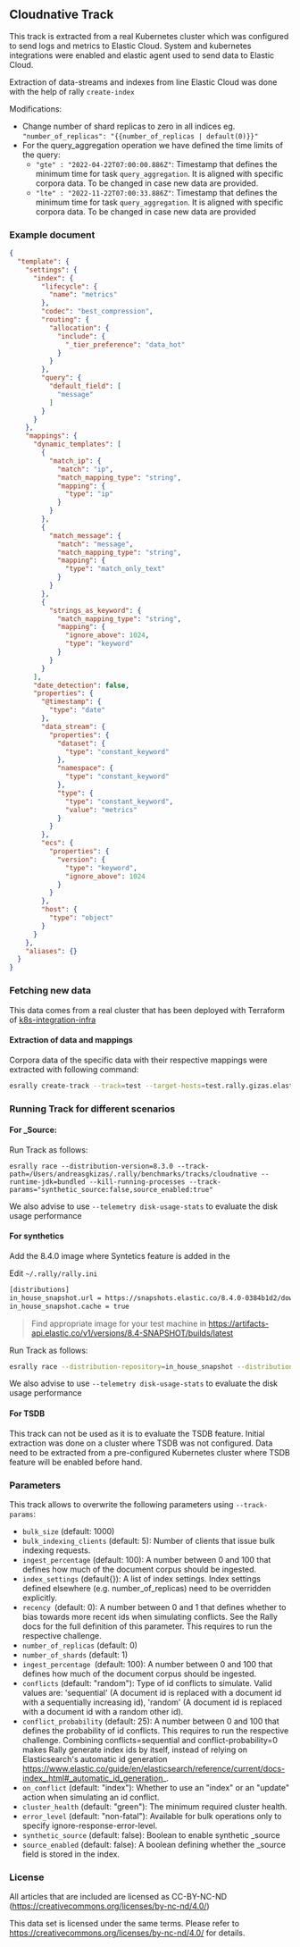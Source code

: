 ## Cloudnative Track

This track is extracted from a real Kubernetes cluster which was configured to send logs and metrics to Elastic Cloud.
System and kubernetes integrations were enabled and elastic agent used to send data to Elastic Cloud.

Extraction of data-streams and indexes from line Elastic Cloud was done with the help of rally `create-index`

Modifications:
* Change number of shard replicas to zero in all indices eg. `"number_of_replicas": "{{number_of_replicas | default(0)}}"`
*  For the query_aggregation operation we have defined the time limits of the query: 
   * `"gte" : "2022-04-22T07:00:00.886Z"`: Timestamp that defines the minimum time for task `query_aggregation`. It is aligned with specific corpora data. To be changed in case new data are provided.
   * `"lte" : "2022-11-22T07:00:33.886Z"`: Timestamp that defines the minimum time for task `query_aggregation`. It is aligned with specific corpora data. To be changed in case new data are provided

### Example document

```json
{
  "template": {
    "settings": {
      "index": {
        "lifecycle": {
          "name": "metrics"
        },
        "codec": "best_compression",
        "routing": {
          "allocation": {
            "include": {
              "_tier_preference": "data_hot"
            }
          }
        },
        "query": {
          "default_field": [
            "message"
          ]
        }
      }
    },
    "mappings": {
      "dynamic_templates": [
        {
          "match_ip": {
            "match": "ip",
            "match_mapping_type": "string",
            "mapping": {
              "type": "ip"
            }
          }
        },
        {
          "match_message": {
            "match": "message",
            "match_mapping_type": "string",
            "mapping": {
              "type": "match_only_text"
            }
          }
        },
        {
          "strings_as_keyword": {
            "match_mapping_type": "string",
            "mapping": {
              "ignore_above": 1024,
              "type": "keyword"
            }
          }
        }
      ],
      "date_detection": false,
      "properties": {
        "@timestamp": {
          "type": "date"
        },
        "data_stream": {
          "properties": {
            "dataset": {
              "type": "constant_keyword"
            },
            "namespace": {
              "type": "constant_keyword"
            },
            "type": {
              "type": "constant_keyword",
              "value": "metrics"
            }
          }
        },
        "ecs": {
          "properties": {
            "version": {
              "type": "keyword",
              "ignore_above": 1024
            }
          }
        },
        "host": {
          "type": "object"
        }
      }
    },
    "aliases": {}
  }
}
```


### Fetching new data

This data comes from a real cluster that has been deployed with Terraform of [k8s-integration-infra](https://github.com/elastic/k8s-integration-infra/tree/main/infra)

#### Extraction of data and mappings

Corpora data of the specific data with their respective mappings were extracted with following command:

```bash
esrally create-track --track=test --target-hosts=test.rally.gizas.elastic-observability-ocp.elastic.dev:9200 --client-options="use_ssl:true,verify_certs:false,ca_certs:false,basic_auth_user:'elastic',basic_auth_password:'C7GfaRy9E83E950v74IwPZq6'" --datastreams="metrics-*, logs-*" --output-path=~/tracks
```

### Running Track for different scenarios

#### For _Source:
Run Track as follows:
```
esrally race --distribution-version=8.3.0 --track-path=/Users/andreasgkizas/.rally/benchmarks/tracks/cloudnative --runtime-jdk=bundled --kill-running-processes --track-params="synthetic_source:false,source_enabled:true"
```

We also advise to use `--telemetry disk-usage-stats` to evaluate the disk usage performance

#### For synthetics

Add the 8.4.0 image where Syntetics feature is added in the 

Edit `~/.rally/rally.ini`

```bash
[distributions]
in_house_snapshot.url = https://snapshots.elastic.co/8.4.0-0384b1d2/downloads/elasticsearch/elasticsearch-8.4.0-SNAPSHOT-darwin-x86_64.tar.gz
in_house_snapshot.cache = true
```

> Find appropriate image for your test machine in https://artifacts-api.elastic.co/v1/versions/8.4-SNAPSHOT/builds/latest

Run Track as follows:

```bash
esrally race --distribution-repository=in_house_snapshot --distribution-version=8.4.0-SNAPSHOT --track-path=/Users/andreasgkizas/.rally/benchmarks/tracks/cloudnative --kill-running-processes --track-params="synthetic_source:true,source_enabled:true"
```

We also advise to use `--telemetry disk-usage-stats` to evaluate the disk usage performance

#### For TSDB 
This track can not be used as it is to evaluate the TSDB feature. Initial extraction was done on a cluster where TSDB was not configured. Data need to be extracted from a pre-configured Kubernetes cluster where TSDB feature will be enabled  before hand.

### Parameters

This track allows to overwrite the following parameters using `--track-params`:

* `bulk_size` (default: 1000)
* `bulk_indexing_clients` (default: 5): Number of clients that issue bulk indexing requests.
* `ingest_percentage` (default: 100): A number between 0 and 100 that defines how much of the document corpus should be ingested.
* `index_settings` (default{}): A list of index settings. Index settings defined elsewhere (e.g. number_of_replicas) need to be overridden explicitly.
* `recency `(default: 0): A number between 0 and 1 that defines whether to bias towards more recent ids when simulating conflicts. See the Rally docs for the full definition of this parameter. This requires to run the respective challenge.
* `number_of_replicas` (default: 0)
* `number_of_shards` (default: 1)
* `ingest_percentage `(default: 100): A number between 0 and 100 that defines how much of the document corpus should be ingested.
* `conflicts` (default: "random"): Type of id conflicts to simulate. Valid values are: 'sequential' (A document id is replaced with a document id with a sequentially increasing id), 'random' (A document id is replaced with a document id with a random other id).
* `conflict_probability` (default: 25): A number between 0 and 100 that defines the probability of id conflicts. This requires to run the respective challenge. Combining conflicts=sequential and conflict-probability=0 makes Rally generate index ids by itself, instead of relying on Elasticsearch's automatic id generation <https://www.elastic.co/guide/en/elasticsearch/reference/current/docs-index_.html#_automatic_id_generation>_.
* `on_conflict` (default: "index"): Whether to use an "index" or an "update" action when simulating an id conflict.
* `cluster_health` (default: "green"): The minimum required cluster health.
* `error_level` (default: "non-fatal"): Available for bulk operations only to specify ignore-response-error-level.
* `synthetic_source` (default: false): Boolean to enable synthetic _source
* `source_enabled` (default: false): A boolean defining whether the _source field is stored in the index.


### License

All articles that are included are licensed as CC-BY-NC-ND (https://creativecommons.org/licenses/by-nc-nd/4.0/)

This data set is licensed under the same terms. Please refer to https://creativecommons.org/licenses/by-nc-nd/4.0/ for details.
